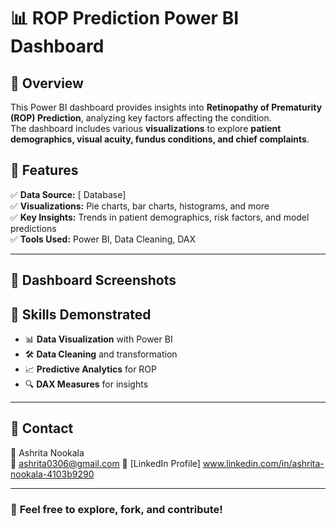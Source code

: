 # 📊 ROP Prediction Power BI Dashboard  

## 🔹 Overview  
This Power BI dashboard provides insights into **Retinopathy of Prematurity (ROP) Prediction**, analyzing key factors affecting the condition.  
The dashboard includes various **visualizations** to explore **patient demographics, visual acuity, fundus conditions, and chief complaints**.  

## 🔹 Features  
✅ **Data Source:** [ Database]  
✅ **Visualizations:** Pie charts, bar charts, histograms, and more  
✅ **Key Insights:** Trends in patient demographics, risk factors, and model predictions  
✅ **Tools Used:** Power BI, Data Cleaning, DAX  

---

## 🔹 Dashboard Screenshots  

## 🔹 Skills Demonstrated  
- 📊 **Data Visualization** with Power BI  
- 🛠 **Data Cleaning** and transformation  
- 📈 **Predictive Analytics** for ROP  
- 🔍 **DAX Measures** for insights  

---

## 🔹 Contact  
👤 Ashrita Nookala  
📧 ashrita0306@gmail.com 
🔗 [LinkedIn Profile] www.linkedin.com/in/ashrita-nookala-4103b9290 

---

### 🚀 **Feel free to explore, fork, and contribute!**  
